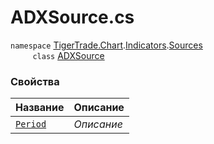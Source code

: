 
# ADXSource.cs
`namespace` [TigerTrade.Chart](../../../../TigerTrade.Chart.md).[Indicators](../../../../TigerTrade.Chart/Indicators.md).[Sources](../../../../TigerTrade.Chart/Indicators/Sources.md)  
&nbsp;&nbsp;&nbsp;&nbsp;&nbsp;&nbsp;&nbsp;&nbsp;&nbsp;`class` [ADXSource](../ADXSource.cs.md)

### Свойства
| Название | Описание |
| --- | --- |
| [`Period`](./Свойства/Period.md) | *Описание* |
